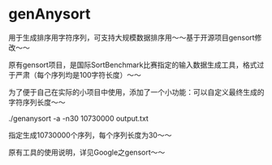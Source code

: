 genAnysort
==========

用于生成排序用字符序列，可支持大规模数据排序用～～基于开源项目gensort修改～～

原有gensort项目，是国际SortBenchmark比赛指定的输入数据生成工具，格式过于严肃（每个序列均是100字符长度）～～

为了便于自己在实际的小项目中使用，添加了一个小功能：可以自定义最终生成的字符序列长度～～

./genanysort -a -n30 10730000 output.txt

指定生成10730000个序列，每个序列长度为30～～

原有工具的使用说明，详见Google之gensort～～


